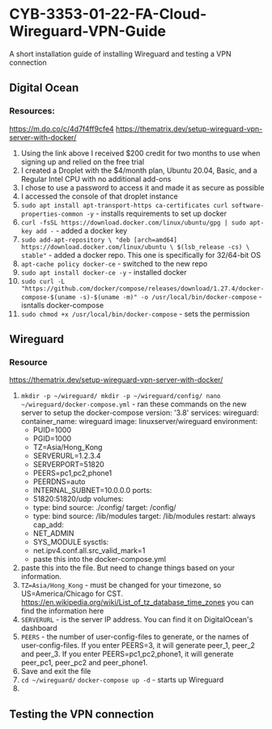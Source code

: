 # CYB-3353-01-22-FA-Cloud-Wireguard-VPN-Guide
A short installation guide of installing Wireguard and testing a VPN connection

## Digital Ocean
### Resources: 
https://m.do.co/c/4d7f4ff9cfe4 
https://thematrix.dev/setup-wireguard-vpn-server-with-docker/ 

1. Using the link above I received $200 credit for two months to use when signing up and relied on the free trial
2. I created a Droplet with the $4/month plan, Ubuntu 20.04, Basic, and a Regular Intel CPU with no additional add-ons
3. I chose to use a password to access it and made it as secure as possible
4. I accessed the console of that droplet instance
5. `sudo apt install apt-transport-https ca-certificates curl software-properties-common -y` - installs requirements to set up docker
6. `curl -fsSL https://download.docker.com/linux/ubuntu/gpg | sudo apt-key add -` - added a docker key
7. `sudo add-apt-repository \
   "deb [arch=amd64] https://download.docker.com/linux/ubuntu \
   $(lsb_release -cs) \
   stable"` - added a docker repo. This one is specifically for 32/64-bit OS
8. `apt-cache policy docker-ce` - switched to the new repo
9. `sudo apt install docker-ce -y` - installed docker
10. `sudo curl -L "https://github.com/docker/compose/releases/download/1.27.4/docker-compose-$(uname -s)-$(uname -m)" -o /usr/local/bin/docker-compose` - isntalls docker-compose
11. `sudo chmod +x /usr/local/bin/docker-compose` - sets the permission

## Wireguard
### Resource
https://thematrix.dev/setup-wireguard-vpn-server-with-docker/ 
1. `mkdir -p ~/wireguard/
mkdir -p ~/wireguard/config/
nano ~/wireguard/docker-compose.yml` - ran these commands on the new server to setup the docker-compose
version: '3.8'
services:
  wireguard:
    container_name: wireguard
    image: linuxserver/wireguard
    environment:
      - PUID=1000
      - PGID=1000
      - TZ=Asia/Hong_Kong
      - SERVERURL=1.2.3.4
      - SERVERPORT=51820
      - PEERS=pc1,pc2,phone1
      - PEERDNS=auto
      - INTERNAL_SUBNET=10.0.0.0
    ports:
      - 51820:51820/udp
    volumes:
      - type: bind
        source: ./config/
        target: /config/
      - type: bind
        source: /lib/modules
        target: /lib/modules
    restart: always
    cap_add:
      - NET_ADMIN
      - SYS_MODULE
    sysctls:
      - net.ipv4.conf.all.src_valid_mark=1
   - paste this into the docker-compose.yml
2. paste this into the file. But need to change things based on your information. 
3. `TZ=Asia/Hong_Kong` - must be changed for your timezone, so US=America/Chicago for CST. https://en.wikipedia.org/wiki/List_of_tz_database_time_zones you can find the information here
4. `SERVERURL` - is the server IP address. You can find it on DigitalOcean's dashboard
5. `PEERS` - the number of user-config-files to generate, or the names of user-config-files. If you enter PEERS=3, it will generate peer_1, peer_2 and peer_3. If you enter PEERS=pc1,pc2,phone1, it will generate peer_pc1, peer_pc2 and peer_phone1.
6. Save and exit the file
7. `cd ~/wireguard/`
   `docker-compose up -d` - starts up Wireguard
8. 

## Testing the VPN connection
